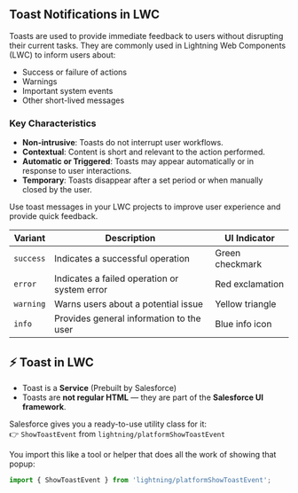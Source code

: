 ## Toast Notifications in LWC

Toasts are used to provide immediate feedback to users without disrupting their current tasks. They are commonly used in Lightning Web Components (LWC) to inform users about:

- Success or failure of actions  
- Warnings  
- Important system events  
- Other short-lived messages

### Key Characteristics

- **Non-intrusive**: Toasts do not interrupt user workflows.
- **Contextual**: Content is short and relevant to the action performed.
- **Automatic or Triggered**: Toasts may appear automatically or in response to user interactions.
- **Temporary**: Toasts disappear after a set period or when manually closed by the user.

Use toast messages in your LWC projects to improve user experience and provide quick feedback.

| Variant   | Description                                  | UI Indicator    |
| --------- | -------------------------------------------- | --------------- |
| `success` | Indicates a successful operation             | Green checkmark |
| `error`   | Indicates a failed operation or system error | Red exclamation |
| `warning` | Warns users about a potential issue          | Yellow triangle |
| `info`    | Provides general information to the user     | Blue info icon  |

## ⚡ Toast in LWC

- Toast is a **Service** (Prebuilt by Salesforce)
- Toasts are **not regular HTML** — they are part of the **Salesforce UI framework**.

Salesforce gives you a ready-to-use utility class for it:  
👉 `ShowToastEvent` from `lightning/platformShowToastEvent`

You import this like a tool or helper that does all the work of showing that popup:

```js
import { ShowToastEvent } from 'lightning/platformShowToastEvent';
